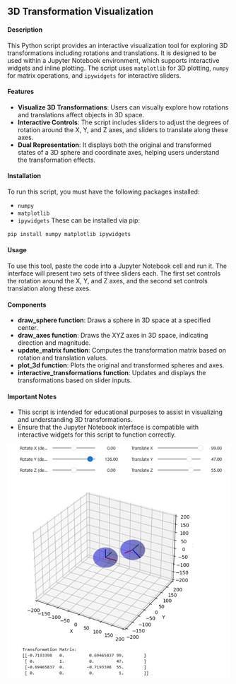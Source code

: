 ## 3D Transformation Visualization

#### Description
This Python script provides an interactive visualization tool for exploring 3D transformations including rotations and translations. It is designed to be used within a Jupyter Notebook environment, which supports interactive widgets and inline plotting. The script uses `matplotlib` for 3D plotting, `numpy` for matrix operations, and `ipywidgets` for interactive sliders.

#### Features
- **Visualize 3D Transformations**: Users can visually explore how rotations and translations affect objects in 3D space.
- **Interactive Controls**: The script includes sliders to adjust the degrees of rotation around the X, Y, and Z axes, and sliders to translate along these axes.
- **Dual Representation**: It displays both the original and transformed states of a 3D sphere and coordinate axes, helping users understand the transformation effects.

#### Installation
To run this script, you must have the following packages installed:
- `numpy`
- `matplotlib`
- `ipywidgets`
These can be installed via pip:
```bash
pip install numpy matplotlib ipywidgets
```

#### Usage
To use this tool, paste the code into a Jupyter Notebook cell and run it. The interface will present two sets of three sliders each. The first set controls the rotation around the X, Y, and Z axes, and the second set controls translation along these axes.

#### Components
- **draw_sphere function**: Draws a sphere in 3D space at a specified center.
- **draw_axes function**: Draws the XYZ axes in 3D space, indicating direction and magnitude.
- **update_matrix function**: Computes the transformation matrix based on rotation and translation values.
- **plot_3d function**: Plots the original and transformed spheres and axes.
- **interactive_transformations function**: Updates and displays the transformations based on slider inputs.

#### Important Notes
- This script is intended for educational purposes to assist in visualizing and understanding 3D transformations.
- Ensure that the Jupyter Notebook interface is compatible with interactive widgets for this script to function correctly.

![3D plot of two spheres with rotation and translation controls, displaying a transformation matrix.](/assets/3dgraph.png)